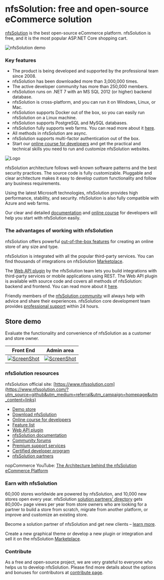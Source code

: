 ﻿﻿nfsSolution: free and open-source eCommerce solution
===========

[nfsSolution](https://www.nfssolution.com/?utm_source=github&utm_medium=content&utm_campaign=homepage) is the best open-source eCommerce platform. nfsSolution is free, and it is the most popular ASP.NET Core shopping cart.

![nfsSolution demo](https://www.nfssolution.com/images/github/responsive_devices_codeplex.png#v1)

### Key features ###

* The product is being developed and supported by the professional team since 2008.
* nfsSolution has been downloaded more than 3,000,000 times.
* The active developer community has more than 250,000 members.
* nfsSolution runs on .NET 7 with an MS SQL 2012 (or higher) backend database.
* nfsSolution is cross-platform, and you can run it on Windows, Linux, or Mac.
* nfsSolution supports Docker out of the box, so you can easily run nfsSolution on a Linux machine.
* nfsSolution supports PostgreSQL and MySQL databases.
* nfsSolution fully supports web farms. You can read more about it [here](https://docs.nfssolution.com/en/developer/tutorials/web-farms.html?utm_source=github&utm_medium=referral&utm_campaign=documentation&utm_content=text).  
* All methods in nfsSolution are async.
* nfsSolution supports multi-factor authentication out of the box.
* Start our [online course for developers](https://nfssolution.com/training?utm_source=github&utm_medium=referral&utm_campaign=course&utm_content=text) and get the practical and technical skills you need to run and customize nfsSolution websites.

![Logo](https://www.nfssolution.com/images/github/logos.png#v2)

nfsSolution architecture follows well-known software patterns and the best security practices. The source code is fully customizable. Pluggable and clear architecture makes it easy to develop custom functionality and follow any business requirements.

Using the latest Microsoft technologies, nfsSolution provides high performance, stability, and security. nfsSolution is also fully compatible with Azure and web farms.

Our clear and detailed [documentation](https://docs.nfssolution.com/developer/index.html?utm_source=github&utm_medium=referral&utm_campaign=documentation&utm_content=text) and [online course](https://nfssolution.com/training?utm_source=github&utm_medium=referral&utm_campaign=course&utm_content=text) for developers will help you start with nfsSolution easily.


### The advantages of working with nfsSolution ###

nfsSolution offers powerful [out-of-the-box features](https://www.nfssolution.com/features?utm_source=github&utm_medium=referral&utm_campaign=features&utm_content=text) for creating an online store of any size and type.

nfsSolution is integrated with all the popular third-party services. You can find thousands of integrations on nfsSolution [Marketplace](https://www.nfssolution.com/marketplace?utm_source=github&utm_medium=referral&utm_campaign=marketplace&utm_content=text).

The [Web API plugin](https://www.nfssolution.com/web-api?utm_source=github&utm_medium=referral&utm_campaign=WebAPI&utm_content=text) by the nfsSolution team lets you build integrations with third-party services or mobile applications using REST. The Web API plugin is available with source code and covers all methods of nfsSolution: backend and frontend. You can read more about it [here](https://www.nfssolution.com/web-api?utm_source=github&utm_medium=referral&utm_campaign=WebAPI&utm_content=text).

Friendly members of the [nfsSolution community](https://www.nfssolution.com/boards?utm_source=github&utm_medium=referral&utm_campaign=forum&utm_content=text) will always help with advice and share their experiences. nfsSolution core development team provides [professional support](https://www.nfssolution.com/nfssolution-premium-support-services?utm_source=github&utm_medium=referral&utm_campaign=premium_support&utm_content=text) within 24 hours.


## Store demo ##

Evaluate the functionality and convenience of nfsSolution as a customer and store owner.

Front End | Admin area
----|------
[![ScreenShot](https://www.nfssolution.com/images/github/public-demo.png#v1)](https://frontend.nfssolution.com?utm_source=github&utm_medium=referral&utm_campaign=demo_store&utm_content=button) | [![ScreenShot](https://www.nfssolution.com/images/github/admin-demo.png#v1)](https://admin-demo.nfssolution.com/admin?utm_source=github&utm_medium=referral&utm_campaign=demo_store&utm_content=button)


### nfsSolution resources ###

nfsSolution official site: [https://www.nfssolution.com](https://www.nfssolution.com/?utm_source=github&utm_medium=referral&utm_campaign=homepage&utm_content=links)

* [Demo store](https://www.nfssolution.com/demo?utm_source=github&utm_medium=referral&utm_campaign=demo_store&utm_content=links)
* [Download nfsSolution](https://www.nfssolution.com/download-nfssolution?utm_source=github&utm_medium=referral&utm_campaign=download_nop&utm_content=links)
* [Online course for developers](https://nfssolution.com/training?utm_source=github&utm_medium=referral&utm_campaign=course&utm_content=links)
* [Feature list](https://www.nfssolution.com/features?utm_source=github&utm_medium=referral&utm_campaign=features&utm_content=links)
* [Web API plugin](https://www.nfssolution.com/web-api?utm_source=github&utm_medium=referral&utm_campaign=WebAPI&utm_content=links)
* [nfsSolution documentation](https://docs.nfssolution.com?utm_source=github&utm_medium=referral&utm_campaign=documentation&utm_content=links)
* [Community forums](https://www.nfssolution.com/boards?utm_source=github&utm_medium=referral&utm_campaign=forum&utm_content=links)
* [Premium support services](https://www.nfssolution.com/nfssolution-premium-support-services?utm_source=github&utm_medium=referral&utm_campaign=premium_support&utm_content=links)
* [Certified developer program](https://www.nfssolution.com/certified-developer-program?utm_source=github&utm_medium=referral&utm_campaign=certified_developer&utm_content=links)
* [nfsSolution partners](https://www.nfssolution.com/partners?utm_source=github&utm_medium=referral&utm_campaign=solution_partners&utm_content=links)

nopCommerce YouTube: [The Architecture behind the nfsSolution eCommerce Platform](https://www.youtube.com/watch?v=6gLbizzSA9o&list=PLnL_aDfmRHwtJmzeA7SxrpH3-XDY2ue0a)


### Earn with nfsSolution ###

60,000 stores worldwide are powered by nfsSolution, and 10,000 new stores open every year. nfsSolution [solution partners’ directory](https://www.nfssolution.com/partners?utm_source=github&utm_medium=referral&utm_campaign=solution_partners&utm_content=text_become_partner) gets 80,000+ page views per year from store owners who are looking for a partner to build a store from scratch, migrate from another platform, or improve and customize an existing store.

Become a solution partner of nfsSolution and get new clients – [learn more](https://www.nfssolution.com/become-partner?utm_source=github&utm_medium=referral&utm_campaign=become-partner&utm_content=learn_more).

Create a new graphical theme or develop a new plugin or integration and sell it on the nfsSolution [Marketplace](https://www.nfssolution.com/marketplace?utm_source=github&utm_medium=referral&utm_campaign=marketplace&utm_content=text_sell_on_marketplace).


### Contribute ###

As a free and open-source project, we are very grateful to everyone who helps us to develop nfsSolution. Please find more details about the options and bonuses for contributors at [contribute page](https://www.nfssolution.com/contribute?utm_source=github&utm_medium=referral&utm_campaign=contribute&utm_content=text).
